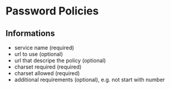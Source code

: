 # Password Policies

## Informations

- service name (required)
- url to use (optional)
- url that descripe the policy (optional)
- charset required (required)
- charset allowed (required)
- additional requirements (optional), e.g. not start with number
